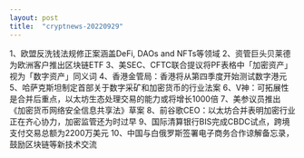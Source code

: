 ```yaml
---
layout: post
title:  "cryptnews-20220929"
---
```

1、欧盟反洗钱法规修正案涵盖DeFi, DAOs and NFTs等领域
2、资管巨头贝莱德为欧洲客户推出区块链ETF
3、美SEC、CFTC联合提议将PF表格中「加密资产」视为「数字资产」同义词
4、香港金管局：香港将从第四季度开始测试数字港元
5、哈萨克斯坦制定首部关于数字采矿和加密货币的行业法案
6、V神：可拓展性是合并后重点，以太坊生态处理交易的能力或将增长1000倍
7、美参议员推出《加密货币网络安全信息共享法》草案
8、前谷歌CEO：以太坊合并表明加密行业正在齐心协力，加密监管还为时过早
9、国际清算银行BIS完成CBDC试点，跨境支付交易总额为2200万美元
10、中国与白俄罗斯签署电子商务合作谅解备忘录，鼓励区块链等新技术交流
